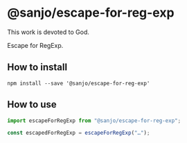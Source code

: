 # @sanjo/escape-for-reg-exp

This work is devoted to God.

Escape for RegExp.

## How to install

```
npm install --save '@sanjo/escape-for-reg-exp'
```

## How to use

```js
import escapeForRegExp from "@sanjo/escape-for-reg-exp";

const escapedForRegExp = escapeForRegExp("…");
```
